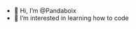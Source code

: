 - 👋 Hi, I’m @Pandaboix
- 👀 I’m interested in learning how to code

<!---
Pandaboix/Pandaboix is a ✨ special ✨ repository because its `README.md` (this file) appears on your GitHub profile.
You can click the Preview link to take a look at your changes.
--->
